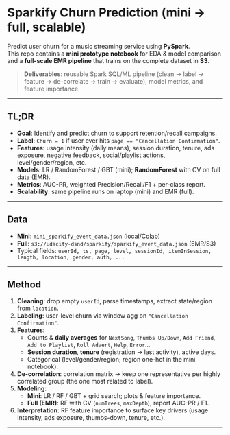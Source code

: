 # Sparkify Churn Prediction (mini → full, scalable)

Predict user churn for a music streaming service using **PySpark**.  
This repo contains a **mini prototype notebook** for EDA & model comparison and a **full-scale EMR pipeline** that trains on the complete dataset in **S3**.

> **Deliverables**: reusable Spark SQL/ML pipeline (clean → label → feature → de-correlate → train → evaluate), model metrics, and feature importance.

---

## TL;DR
- **Goal**: Identify and predict churn to support retention/recall campaigns.
- **Label**: `Churn = 1` if user ever hits `page == "Cancellation Confirmation"`.
- **Features**: usage intensity (daily means), session duration, tenure, ads exposure, negative feedback, social/playlist actions, level/gender/region, etc.
- **Models**: LR / RandomForest / GBT (mini); **RandomForest** with CV on full data (EMR).
- **Metrics**: AUC-PR, weighted Precision/Recall/F1 + per-class report.
- **Scalability**: same pipeline runs on laptop (mini) and EMR (full).

---

## Data
- **Mini**: `mini_sparkify_event_data.json` (local/Colab)
- **Full**: `s3://udacity-dsnd/sparkify/sparkify_event_data.json` (EMR/S3)
- Typical fields: `userId, ts, page, level, sessionId, itemInSession, length, location, gender, auth, ...`

---

## Method
1. **Cleaning**: drop empty `userId`, parse timestamps, extract state/region from `location`.
2. **Labeling**: user-level churn via window agg on `"Cancellation Confirmation"`.
3. **Features**:
   - Counts & **daily averages** for `NextSong`, `Thumbs Up/Down`, `Add Friend`, `Add to Playlist`, `Roll Advert`, `Help`, `Error`…
   - **Session duration**, **tenure** (registration → last activity), active days.
   - Categorical (level/gender/region; region one-hot in the mini notebook).
4. **De-correlation**: correlation matrix → keep one representative per highly correlated group (the one most related to label).
5. **Modeling**:
   - **Mini**: LR / RF / GBT + grid search; plots & feature importance.
   - **Full (EMR)**: RF with CV (`numTrees`, `maxDepth`), report AUC-PR / F1.
6. **Interpretation**: RF feature importance to surface key drivers (usage intensity, ads exposure, thumbs-down, tenure, etc.).

---


